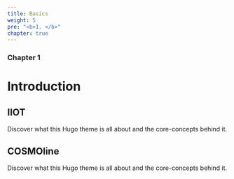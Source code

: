 ```yaml
---
title: Basics
weight: 5
pre: "<b>1. </b>"
chapter: true
---
```


### Chapter 1

# Introduction 

## IIOT

Discover what this Hugo theme is all about and the core-concepts behind it.

## COSMOline

Discover what this Hugo theme is all about and the core-concepts behind it.

